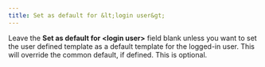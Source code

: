 ```yaml
---
title: Set as default for &lt;login user&gt;
---
```



Leave the **Set as default for &lt;login 
 user&gt;** field blank unless you want to set the user defined template  as a default template for the logged-in user. This will override the common  default, if defined. This is optional.
